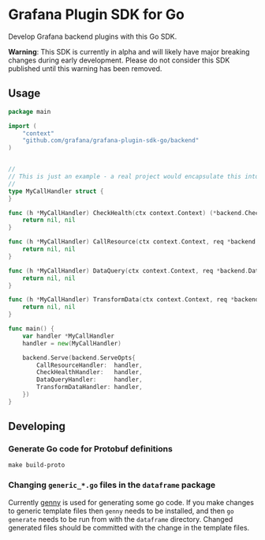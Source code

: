 # Grafana Plugin SDK for Go

Develop Grafana backend plugins with this Go SDK.

**Warning**: This SDK is currently in alpha and will likely have major breaking changes during early development. Please do not consider this SDK published until this warning has been removed.

## Usage

```go
package main

import (
	"context"
	"github.com/grafana/grafana-plugin-sdk-go/backend"
)


//
// This is just an example - a real project would encapsulate this into its own file
//
type MyCallHandler struct {
}

func (h *MyCallHandler) CheckHealth(ctx context.Context) (*backend.CheckHealthResult, error) {
	return nil, nil
}

func (h *MyCallHandler) CallResource(ctx context.Context, req *backend.CallResourceRequest) (*backend.CallResourceResponse, error) {
	return nil, nil
}

func (h *MyCallHandler) DataQuery(ctx context.Context, req *backend.DataQueryRequest) (*backend.DataQueryResponse, error) {
	return nil, nil
}

func (h *MyCallHandler) TransformData(ctx context.Context, req *backend.DataQueryRequest, callBack backend.TransformCallBackHandler) (*backend.DataQueryResponse, error) {
	return nil, nil
}

func main() {
	var handler *MyCallHandler
	handler = new(MyCallHandler)

	backend.Serve(backend.ServeOpts{
		CallResourceHandler:  handler,
		CheckHealthHandler:   handler,
		DataQueryHandler:     handler,
		TransformDataHandler: handler,
	})
}
```

## Developing

### Generate Go code for Protobuf definitions

```
make build-proto
```

### Changing `generic_*.go` files in the `dataframe` package

Currently [genny](https://github.com/cheekybits/genny) is used for generating some go code. If you make changes to generic template files then `genny` needs to be installed, and then `go generate` needs to be run from with the `dataframe` directory. Changed generated files should be committed with the change in the template files.
